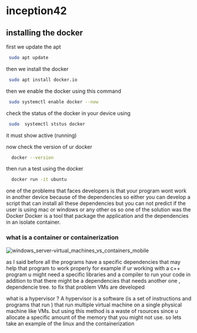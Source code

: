 # inception42
## installing the docker 
first we update the apt 
```bash
 sudo apt update
```
then we install the docker 
```bash
 sudo apt install docker.io
```
then we enable the docker using this command 

```bash
 sudo systemctl enable docker --now
```
check the status of the docker in your device using 

```bash
 sudo  systemctl ststus docker 
```
it must show active (running) 

now check the version of ur docker

```bash
  docker --version
```
then run a test using the docker 

```bash
  docker run -it ubuntu 
```
one of the problems that faces developers is that your program wont work in another device because of the dependencies 
so either you can develop a script that can install all these dependencies but you can not predict if the user is using mac or windows or any other os
so one of the solution was the Docker 
Docker is a tool that package the application and the dependencies in an isolate container.
### what is a container or containerization ###

  ![windows_server-virtual_machines_vs_containers_mobile](https://github.com/jeftani/inception42/assets/78095454/bfc10c85-9322-40a8-a571-598ecbbb3f0b)
  
as I said before all the programs have a specific dependencies that may help that program to     work properly 
    for example if ur working with a c++ program u might need a specific libraries and a             compiler to run your code 
    in addition to that there might be a dependencies that needs another one , dependencie tree.
    to fix that problem VMs are developed 

what is a hypervisor ? 
 A hypervisor is a software (is a set of instructions and programs that run ) that run multiple virtual machine on a single physical machine like VMs.
 but using this method is a waste of rsources since u allocate a specific amount of the memory that you might not use.
 so lets take an example of the linux and the containerization 
 
